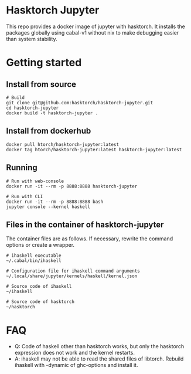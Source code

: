 # Hasktorch Jupyter

This repo provides a docker image of jupyter with hasktorch.
It installs the packages globally using cabal-v1 without nix to make debugging easier than system stability.

# Getting started

## Install from source

```
# Build
git clone git@github.com:hasktorch/hasktorch-jupyter.git
cd hasktorch-jupyter
docker build -t hasktorch-jupyter .
```

## Install from dockerhub

```
docker pull htorch/hasktorch-jupyter:latest
docker tag htorch/hasktorch-jupyter:latest hasktorch-jupyter:latest
```

##  Running

```
# Run with web-console
docker run -it --rm -p 8888:8888 hasktorch-jupyter

# Run with CLI
docker run -it --rm -p 8888:8888 bash
jupyter console --kernel haskell
```

## Files in the container of hasktorch-jupyter

The container files are as follows. If necessary, rewrite the command options or create a wrapper.

```
# ihaskell executable
~/.cabal/bin/ihaskell

# Configuration file for ihaskell command arguments
~/.local/share/jupyter/kernels/haskell/kernel.json

# Source code of ihaskell
~/ihaskell

# Source code of hasktorch
~/hasktorch
```

# FAQ

* Q: Code of haskell other than hasktorch works, but only the hasktorch expression does not work and the kernel restarts.
* A: ihaskell may not be able to read the shared files of libtorch. Rebuild ihaskell with -dynamic of ghc-options and install it.
